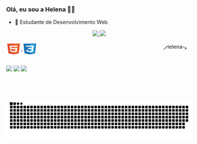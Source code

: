 ### Olá, eu sou a Helena 👩‍💻

- 📗 Estudante de Desenvolvimento Web

<div align="center">
  <a href="https://github.com/helena-rodrigues-figueiredo">
  <img height="150em" src="https://github-readme-stats.vercel.app/api?username=helena-rodrigues-figueiredo&show_icons=true&theme=dracula&include_all_commits=true&count_private=true"/>
  <img height="150em" src="https://github-readme-stats.vercel.app/api/top-langs/?username=helena-rodrigues-figueiredo&layout=compact&langs_count=7&theme=dracula"/>
</div>
  <div style="display: inline_block"><br>
  <img align="center" alt="Helena-HTML" height="30" width="40" src="https://raw.githubusercontent.com/devicons/devicon/master/icons/html5/html5-original.svg">
  <img align="center" alt="Helena-CSS" height="30" width="40" src="https://raw.githubusercontent.com/devicons/devicon/master/icons/css3/css3-original.svg">
  <img align="right" alt="Helena-pic" height="150" style="border-radius:50px;" src="https://share-cdn.picrew.me/shareImg/org/202202/516657_wNnRliIc.png">
</div>
</div>
  
  ##
  
  <div> 
  <a href="https://www.instagram.com/rodrigueeshelena/" target="_blank"><img src="https://img.shields.io/badge/-Instagram-%23E4405F?style=for-the-badge&logo=instagram&logoColor=white" target="_blank"></a>
  <a href = "mailto:helena.asrodrigues@gmail.com"><img src="https://img.shields.io/badge/-Gmail-%23333?style=for-the-badge&logo=gmail&logoColor=white" target="_blank"></a>
  <a href="https://www.linkedin.com/in/helena-rodrigues-figueiredo-a32321ba/" target="_blank"><img src="https://img.shields.io/badge/-LinkedIn-%230077B5?style=for-the-badge&logo=linkedin&logoColor=white" target="_blank"></a> 


 ![Snake animation](https://github.com/helena-rodrigues-figueiredo/helena-rodrigues-figueiredo/blob/output/github-contribution-grid-snake.svg)
  
  </div>
